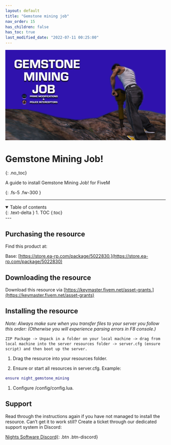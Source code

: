 ```yaml
---
layout: default
title: "Gemstone mining job"
nav_order: 15
has_children: false
has_toc: true
last_modified_date: "2022-07-11 00:25:00"
---
```


<img class="cover-img" src="/assets/img/gemstoneMining.png" alt="Gemstone mining job! Resource" draggable="false">

# Gemstone Mining Job!
{: .no_toc}

A guide to install Gemstone Mining Job! for FiveM

{: .fs-5 .fw-300 }

---
<details open markdown="block">
  <summary>
    Table of contents
  </summary>
  {: .text-delta }
1. TOC
{:toc}
</details>
---

## Purchasing the resource

Find this product at:

Base: [https://store.ea-rp.com/package/5022830.](https://store.ea-rp.com/package/5022830)

## Downloading the resource

Download this resource via [https://keymaster.fivem.net/asset-grants.](https://keymaster.fivem.net/asset-grants)

## Installing the resource

*Note: Always make sure when you transfer files to your server you follow this order: (Otherwise you will experience parsing errors in F8 console.)*

```
ZIP Package -> Unpack in a folder on your local machine -> drag from local machine into the server resources folder -> server.cfg (ensure script) and then boot up the server.
```

1. Drag the resource into your resources folder.

1. Ensure or start all resources in server.cfg. Example:
```lua
ensure night_gemstone_mining
```

1. Configure /config/config.lua.

## Support

Read through the instructions again if you have not managed to install the resource. Can’t get it to work still? Create a ticket through our dedicated support system in Discord:

[Nights Software Discord](https://ns.ea-rp.com){: .btn .btn-discord}
